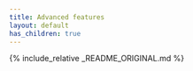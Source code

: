 ```yaml
---
title: Advanced features
layout: default
has_children: true
---
```


{% include_relative _README_ORIGINAL.md %}